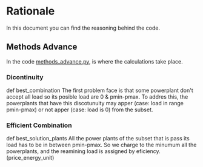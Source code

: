 # Rationale 

In this document you can find the reasoning behind the code.

## Methods Advance

In the code [methods_advance.py](methods_advance.py), is where the calculations take place.

### Dicontinuity

def best_combination
The first problem face is that some powerplant don't accept all load so its posible load are 0 & pmin-pmax.
To addres this, the powerplants that have this discotunuity may apper (case: load in range pmin-pmax) or not apper (case: load is 0) from the subset.

### Efficient Combination

def best_solution_plants
All the power plants of the subset that is pass its load has to be in between pmin-pmax. So we charge to the minumum all the powerplants, and the reamining load is assigned by eficiency. (price_energy_unit)
